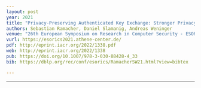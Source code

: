```yaml
---
layout: post
year: 2021
title: "Privacy-Preserving Authenticated Key Exchange: Stronger Privacy and Generic Constructions"
authors: Sebastian Ramacher, Daniel Slamanig, Andreas Weninger
venue: "26th European Symposium on Research in Computer Security - ESORICS 2021"
vurl: https://esorics2021.athene-center.de/
pdf: http://eprint.iacr.org/2022/1338.pdf
web: http://eprint.iacr.org/2022/1338
pub: https://doi.org/10.1007/978-3-030-88428-4_33
bib: https://dblp.org/rec/conf/esorics/RamacherSW21.html?view=bibtex

---
```


---



